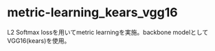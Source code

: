 # metric-learning_kears_vgg16
L2 Softmax lossを用いてmetric learningを実施。backbone modelとしてVGG16(kears)を使用。
